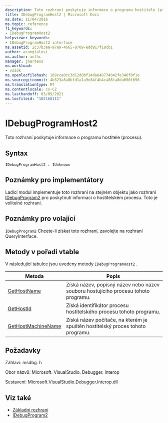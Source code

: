```yaml
---
description: Toto rozhraní poskytuje informace o programu hostitele (procesu).
title: IDebugProgramHost2 | Microsoft Docs
ms.date: 11/04/2016
ms.topic: reference
f1_keywords:
- IDebugProgramHost2
helpviewer_keywords:
- IDebugProgramHost2 interface
ms.assetid: 2c37b3aa-97a9-4665-8709-edd917f18cb1
author: acangialosi
ms.author: anthc
manager: jmartens
ms.workload:
- vssdk
ms.openlocfilehash: 109cca0cc3d12d8bf14da848774042fe346f0f1e
ms.sourcegitcommit: 4b323a8a8bfd1a1a9e84f4b4ca88fa8da690f656
ms.translationtype: MT
ms.contentlocale: cs-CZ
ms.lasthandoff: 03/05/2021
ms.locfileid: "102168111"
---
```

# <a name="idebugprogramhost2"></a>IDebugProgramHost2
Toto rozhraní poskytuje informace o programu hostitele (procesu).

## <a name="syntax"></a>Syntax

```
IDebugProgramHost2 : IUnknown
```

## <a name="notes-for-implementers"></a>Poznámky pro implementátory
 Ladicí modul implementuje toto rozhraní na stejném objektu jako rozhraní [IDebugProgram2](../../../extensibility/debugger/reference/idebugprogram2.md) pro poskytnutí informací o hostitelském procesu. Toto je volitelné rozhraní.

## <a name="notes-for-callers"></a>Poznámky pro volající
 [](/cpp/atl/queryinterface) `IDebugProgram2` Chcete-li získat toto rozhraní, zavolejte na rozhraní QueryInterface.

## <a name="methods-in-vtable-order"></a>Metody v pořadí vtable
 V následující tabulce jsou uvedeny metody `IDebugProgramHost2` .

|Metoda|Popis|
|------------|-----------------|
|[GetHostName](../../../extensibility/debugger/reference/idebugprogramhost2-gethostname.md)|Získá název, popisný název nebo název souboru hostujícího procesu tohoto programu.|
|[GetHostId](../../../extensibility/debugger/reference/idebugprogramhost2-gethostid.md)|Získá identifikátor procesu hostitelského procesu tohoto programu.|
|[GetHostMachineName](../../../extensibility/debugger/reference/idebugprogramhost2-gethostmachinename.md)|Získá název počítače, na kterém je spuštěn hostitelský proces tohoto programu.|

## <a name="requirements"></a>Požadavky
 Záhlaví: msdbg. h

 Obor názvů: Microsoft. VisualStudio. Debugger. Interop

 Sestavení: Microsoft.VisualStudio.Debugger.Interop.dll

## <a name="see-also"></a>Viz také
- [Základní rozhraní](../../../extensibility/debugger/reference/core-interfaces.md)
- [IDebugProgram2](../../../extensibility/debugger/reference/idebugprogram2.md)
